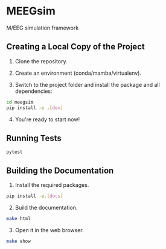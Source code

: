 # MEEGsim

M/EEG simulation framework

## Creating a Local Copy of the Project

1. Clone the repository.

2. Create an environment (conda/mamba/virtualenv).

3. Switch to the project folder and install the package and all dependencies: 

```bash
cd meegsim
pip install -e .[dev]
```

4. You're ready to start now!

## Running Tests

```
pytest
```

## Building the Documentation

1. Install the required packages.

```bash
pip install -e.[docs]
```

2. Build the documentation.

```bash
make html
```

3. Open it in the web browser.

```bash
make show
```

